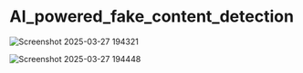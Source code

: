 # AI_powered_fake_content_detection

![Screenshot 2025-03-27 194321](https://github.com/user-attachments/assets/257ecf01-863a-4fa5-8f88-49fdc3f4576f)



![Screenshot 2025-03-27 194448](https://github.com/user-attachments/assets/13cd1834-af2a-494b-9523-93e1ead0bc82)
